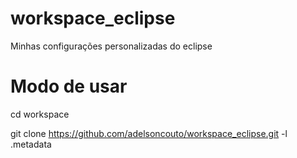 # workspace_eclipse
Minhas configurações personalizadas do eclipse

# Modo de usar
cd workspace

git clone https://github.com/adelsoncouto/workspace_eclipse.git -l .metadata
